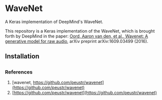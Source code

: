 # WaveNet

A Keras implementation of DeepMind's WaveNet.

This repository is a Keras implementation of the WaveNet, which is brought forth by DeepMind in the paper: [Oord, Aaron van den, et al., Wavenet: A generative model for raw audio](https://arxiv.org/pdf/1609.03499.pdf), arXiv preprint arXiv:1609.03499 (2016).

## Installation

##

### References

1. [wavenet, https://github.com/peustr/wavenet](https://github.com/peustr/wavenet)
2. [https://github.com/peustr/wavenet](https://github.com/peustr/wavenet)
